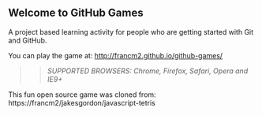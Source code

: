 ## Welcome to GitHub Games

A project based learning activity for people who are getting started with Git and GitHub.

You can play the game at: http://francm2.github.io/github-games/

>> _*SUPPORTED BROWSERS*: Chrome, Firefox, Safari, Opera and IE9+_

This fun open source game was cloned from: https://francm2/jakesgordon/javascript-tetris
